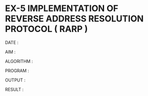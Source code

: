 # EX-5 IMPLEMENTATION OF REVERSE ADDRESS RESOLUTION PROTOCOL ( RARP )

DATE :

AIM :


ALGORITHM :


PROGRAM :


OUTPUT :



RESULT :
